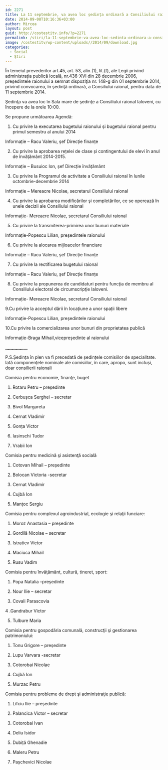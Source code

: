 ```yaml
---
id: 2271
title: La 11 septembrie, va avea loc ședința ordinară a Consiliului raional Ialoveni
date: 2014-09-08T10:16:36+03:00
author: Mircea
layout: post
guid: http://costestitv.info/?p=2271
permalink: /stiri/la-11-septembrie-va-avea-loc-sedinta-ordinara-a-consiliului-raional-ialoveni/
image: /costestitv/wp-content/uploads//2014/09/download.jpg
categories:
  - Social
  - Știri
---
```

În temeiul prevederilor art.45, art. 53, alin.(1), lit.(f), ale Legii privind administraţia publică locală, nr.436-XVI din 28 decembrie 2006, președintele raionului a semnat dispoziţia nr. 148-g din 01 septembrie 2014, privind convocarea, în şedinţă ordinară, a Consiliului raional, pentru data de 11 septembrie 2014.<!--more-->

Şedinţa va avea loc în Sala mare de şedinţe a Consiliului raional Ialoveni, cu începere de la orele 10:00.

Se propune următoarea Agendă:

1. Cu privire la executarea bugetului raionului și bugetului raional pentru primul semestru al anului 2014

Informație – Racu Valeriu, șef Direcție finanțe

2. Cu privire la aprobarea rețelei de clase și contingentului de elevi în anul de învățământ 2014-2015.

Informație – Busuioc Ion, șef Direcție învățământ

3. Cu privire la Programul de activitate a Consiliului raional în lunile octombrie-decembrie 2014

Informație – Mereacre Nicolae, secretarul Consiliului raional

4. Cu privire la aprobarea modificărilor şi completărilor, ce se operează în unele decizii ale Consiliului raional

Informație- Mereacre Nicolae, secretarul Consiliului raional

5. Cu privire la transmiterea-primirea unor bunuri materiale

Informație-Popescu Lilian, președintele raionului

6. Cu privire la alocarea mijloacelor financiare

Informație – Racu Valeriu, șef Direcție finanțe

7. Cu privire la rectificarea bugetului raional

Informație – Racu Valeriu, șef Direcție finanțe

8. Cu privire la propunerea de candidaturi pentru funcţia de membru al Consiliului electoral de circumscripţie Ialoveni.

Informație- Mereacre Nicolae, secretarul Consiliului raional

9.Cu privire la acceptul dării în locațiune a unor spații libere

Informație-Popescu Lilian, președintele raionului

10.Cu privire la comercializarea unor bunuri din proprietatea publică

Informație-Braga Mihail,vicepreședinte al raionului

\___\___\___\___\___\___\___\___\___

P.S.Ședința în plen va fi precedată de ședințele comisiilor de specialitate. Iată componențele nominale ale comisiilor, în care, apropo, sunt incluși, doar consilierii raionali

Comisia pentru economie, finanţe, buget

1. Rotaru Petru – președinte

2. Cerbușca Serghei &#8211; secretar

3. Bivol Margareta

4. Cernat Vladimir

5. Gonța Victor

6. Iasinschi Tudor

7. Vrabii Ion

Comisia pentru medicină şi asistenţă socială

1. Cotovan Mihail – președinte

2. Bolocan Victoria -secretar

3. Cernat Vladimir

4. Cujbă Ion

5. Manțoc Sergiu

Comisia pentru complexul agroindustrial, ecologie şi relaţii funciare:

1. Moroz Anastasia – președinte

2. Gordilă Nicolae &#8211; secretar

3. Istratiev Victor

4. Maciuca Mihail

5. Rusu Vadim

Comisia pentru învăţământ, cultură, tineret, sport:

1. Popa Natalia –președinte

2. Nour Ilie &#8211; secretar

3. Covali Parascovia

4 .Gandrabur Victor

5. Tulbure Maria

Comisia pentru gospodăria comunală, construcţii şi gestionarea patrimoniului:

1. Tonu Grigore – președinte

2. Lupu Varvara -secretar

3. Cotorobai Nicolae

4. Cujbă Ion

5. Murzac Petru

Comisia pentru probleme de drept şi administraţie publică:

1. Lifciu Ilie – președinte

2. Palancica Victor &#8211; secretar

3. Cotorobai Ivan

4. Deliu Isidor

5. Dubiță Ghenadie

6. Maleru Petru

7. Pașchevici Nicolae